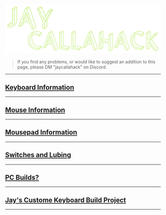![Alt text](<info (1).png>)

> If you find any problems, or would like to suggest an addition to this page, please DM "jaycallahack" on Discord.
 
** ** 

## [Keyboard Information](./Keyboard_Information/)
** ** 
## [Mouse Information](./Mouse_Information/)
** ** 
## [Mousepad Information](./Mousepad_Information/)
** ** 
## [Switches and Lubing](./Keyboard_Switches_Information/)
** ** 
## [PC Builds?](./PC_Builds/)
** ** 
## [Jay's Custome Keyboard Build Project](./Keyboard_Build/)
** ** 